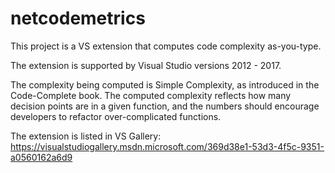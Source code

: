 # netcodemetrics

This project is a VS extension that computes code complexity as-you-type.

The extension is supported by Visual Studio versions 2012 - 2017.

The complexity being computed is Simple Complexity, as introduced in the Code-Complete book.
The computed complexity reflects how many decision points are in a given function, and the numbers should encourage developers to refactor over-complicated functions.

The extension is listed in VS Gallery: https://visualstudiogallery.msdn.microsoft.com/369d38e1-53d3-4f5c-9351-a0560162a6d9